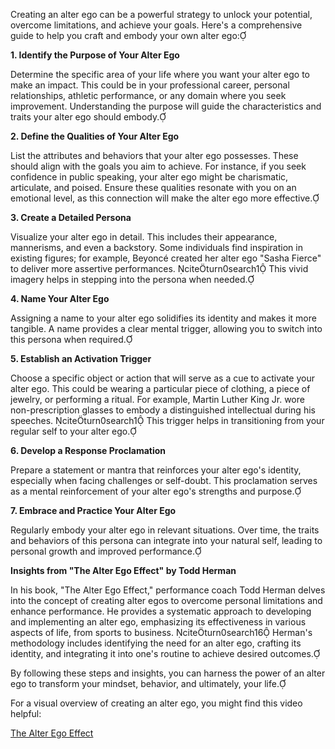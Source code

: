 Creating an alter ego can be a powerful strategy to unlock your potential, overcome limitations, and achieve your goals. Here's a comprehensive guide to help you craft and embody your own alter ego:

**1. Identify the Purpose of Your Alter Ego**

Determine the specific area of your life where you want your alter ego to make an impact. This could be in your professional career, personal relationships, athletic performance, or any domain where you seek improvement. Understanding the purpose will guide the characteristics and traits your alter ego should embody.

**2. Define the Qualities of Your Alter Ego**

List the attributes and behaviors that your alter ego possesses. These should align with the goals you aim to achieve. For instance, if you seek confidence in public speaking, your alter ego might be charismatic, articulate, and poised. Ensure these qualities resonate with you on an emotional level, as this connection will make the alter ego more effective.

**3. Create a Detailed Persona**

Visualize your alter ego in detail. This includes their appearance, mannerisms, and even a backstory. Some individuals find inspiration in existing figures; for example, Beyoncé created her alter ego "Sasha Fierce" to deliver more assertive performances. citeturn0search1 This vivid imagery helps in stepping into the persona when needed.

**4. Name Your Alter Ego**

Assigning a name to your alter ego solidifies its identity and makes it more tangible. A name provides a clear mental trigger, allowing you to switch into this persona when required.

**5. Establish an Activation Trigger**

Choose a specific object or action that will serve as a cue to activate your alter ego. This could be wearing a particular piece of clothing, a piece of jewelry, or performing a ritual. For example, Martin Luther King Jr. wore non-prescription glasses to embody a distinguished intellectual during his speeches. citeturn0search1 This trigger helps in transitioning from your regular self to your alter ego.

**6. Develop a Response Proclamation**

Prepare a statement or mantra that reinforces your alter ego's identity, especially when facing challenges or self-doubt. This proclamation serves as a mental reinforcement of your alter ego's strengths and purpose.

**7. Embrace and Practice Your Alter Ego**

Regularly embody your alter ego in relevant situations. Over time, the traits and behaviors of this persona can integrate into your natural self, leading to personal growth and improved performance.

**Insights from "The Alter Ego Effect" by Todd Herman**

In his book, "The Alter Ego Effect," performance coach Todd Herman delves into the concept of creating alter egos to overcome personal limitations and enhance performance. He provides a systematic approach to developing and implementing an alter ego, emphasizing its effectiveness in various aspects of life, from sports to business. citeturn0search16 Herman's methodology includes identifying the need for an alter ego, crafting its identity, and integrating it into one's routine to achieve desired outcomes.

By following these steps and insights, you can harness the power of an alter ego to transform your mindset, behavior, and ultimately, your life.

For a visual overview of creating an alter ego, you might find this video helpful:

[The Alter Ego Effect](https://www.youtube.com/watch?v=mETY4zT3ZNg)